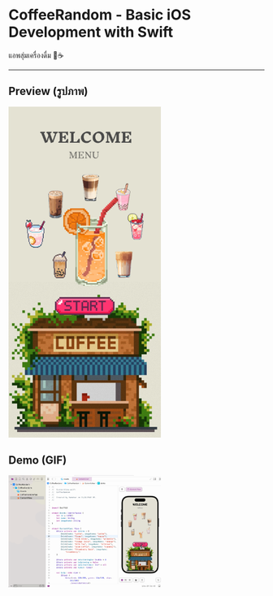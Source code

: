 # CoffeeRandom - Basic iOS Development with Swift

แอพสุ่มเครื่องดื่ม 🍵☕

---

## Preview (รูปภาพ)
<img src="images/preview.png" width="300"/>

## Demo (GIF)
<img src="images/demo.gif" width="300"/>
